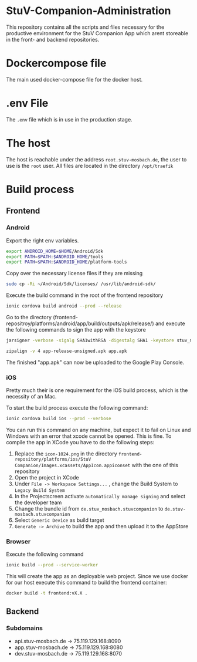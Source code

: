 # StuV-Companion-Administration

This repository contains all the scripts and files necessary for the productive environment for the StuV Companion App which arent storeable in the front- and backend repositories.

# Dockercompose file

The main used docker-compose file for the docker host.

# .env File

The ``.env`` file which is in use in the production stage.

# The host

The host is reachable under the address ``root.stuv-mosbach.de``, the user to use is the ``root`` user. All files are located in the directory ``/opt/traefik``

# Build process

## Frontend

### Android

Export the right env variables.
```bash
export ANDROID_HOME=$HOME/Android/Sdk
export PATH=$PATH:$ANDROID_HOME/tools
export PATH=$PATH:$ANDROID_HOME/platform-tools
```
Copy over the necessary license files if they are missing
```bash
sudo cp -Ri ~/Android/Sdk/licenses/ /usr/lib/android-sdk/
```
Execute the build command in the root of the frontend repository
```bash
ionic cordova build android --prod --release
```
Go to the directory (frontend-repositroy/platforms/android/app/build/outputs/apk/release/) and execute the following commands to sign the app with the keystore
```bash
jarsigner -verbose -sigalg SHA1withRSA -digestalg SHA1 -keystore stuv_mos.keystore app-release-unsigned.apk stuv

zipalign -v 4 app-release-unsigned.apk app.apk
```
The finished "app.apk" can now be uploaded to the Google Play Console.

### iOS

Pretty much their is one requirement for the iOS build process, which is the necessity of an Mac.

To start the build process execute the following command:
```bash
ionic cordova build ios --prod --verbose
```
You can run this command on any machine, but expect it to fail on Linux and Windows with an error that xcode cannot be opened. This is fine.
To compile the app in XCode you have to do the following steps:

1. Replace the ``icon-1024.png`` in the directory ``frontend-repository/platforms/ios/StuV Companion/Images.xcassets/AppIcon.appiconset`` with the one of this repository
2. Open the project in XCode
3. Under ``File -> Workspace Settings...`` , change the Build System to ``Legacy Build System``
4. In the Projectscreen activate ``automatically manage signing`` and select the developer team
5. Change the bundle id from ``de.stuv_mosbach.stuvcompanion`` to ``de.stuv-mosbach.stuvcompanion``
6. Select ``Generic Device`` as build target
7. ``Generate -> Archive`` to build the app and then upload it to the AppStore

### Browser

Execute the following command
```bash
ionic build --prod --service-worker
```
This will create the app as an deployable web project. Since we use docker for our host execute this command to build the frontend container:
```bash
docker build -t frontend:vX.X .
```

## Backend

### Subdomains
 * api.stuv-mosbach.de -> 75.119.129.168:8090
 * app.stuv-mosbach.de -> 75.119.129.168:8080
 * dev.stuv-mosbach.de -> 75.119.129.168:8070

